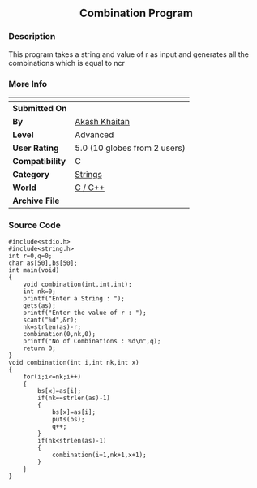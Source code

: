 ﻿<div align="center">

## Combination Program


</div>

### Description

This program takes a string and value of r as input and generates all the combinations which is equal to ncr
 
### More Info
 


<span>             |<span>
---                |---
**Submitted On**   |
**By**             |[Akash Khaitan](https://github.com/Planet-Source-Code/PSCIndex/blob/master/ByAuthor/akash-khaitan.md)
**Level**          |Advanced
**User Rating**    |5.0 (10 globes from 2 users)
**Compatibility**  |C
**Category**       |[Strings](https://github.com/Planet-Source-Code/PSCIndex/blob/master/ByCategory/strings__3-26.md)
**World**          |[C / C\+\+](https://github.com/Planet-Source-Code/PSCIndex/blob/master/ByWorld/c-c.md)
**Archive File**   |[](https://github.com/Planet-Source-Code/akash-khaitan-combination-program__3-13210/archive/master.zip)





### Source Code

```
#include<stdio.h>
#include<string.h>
int r=0,q=0;
char as[50],bs[50];
int main(void)
{
    void combination(int,int,int);
    int nk=0;
    printf("Enter a String : ");
    gets(as);
    printf("Enter the value of r : ");
    scanf("%d",&r);
    nk=strlen(as)-r;
    combination(0,nk,0);
    printf("No of Combinations : %d\n",q);
    return 0;
}
void combination(int i,int nk,int x)
{
    for(i;i<=nk;i++)
    {
        bs[x]=as[i];
        if(nk==strlen(as)-1)
        {
            bs[x]=as[i];
            puts(bs);
            q++;
        }
        if(nk<strlen(as)-1)
        {
            combination(i+1,nk+1,x+1);
        }
    }
}
```

